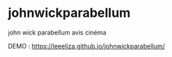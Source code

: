 # johnwickparabellum
 john wick parabellum avis cinéma

DEMO :
https://leeeliza.github.io/johnwickparabellum/
